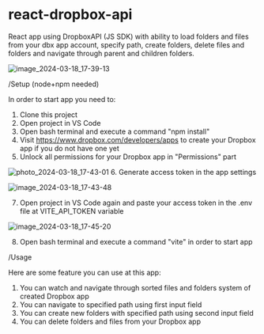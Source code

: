 # react-dropbox-api
React app using DropboxAPI (JS SDK) with ability to load folders and files from your dbx app account, specify path, create folders, delete files and folders and navigate through parent and children folders.

![image_2024-03-18_17-39-13](https://github.com/Tigrathaboi/react-dropbox-api/assets/47396710/45807559-8b0a-4c65-b038-189ac635c3a8)

/Setup (node+npm needed)

In order to start app you need to:
1. Clone this project
2. Open project in VS Code
3. Open bash terminal and execute a command "npm install"
4. Visit https://www.dropbox.com/developers/apps to create your Dropbox app if you do not have one yet
5. Unlock all permissions for your Dropbox app in "Permissions" part

![photo_2024-03-18_17-43-01](https://github.com/Tigrathaboi/react-dropbox-api/assets/47396710/7122028e-852a-43f9-8c68-64b34d1aa65e)
6. Generate access token in the app settings

![image_2024-03-18_17-43-48](https://github.com/Tigrathaboi/react-dropbox-api/assets/47396710/3e944875-7922-4d85-817d-f73bb6a1fa3c)

7. Open project in VS Code again and paste your access token in the .env file at VITE_API_TOKEN variable

![image_2024-03-18_17-45-20](https://github.com/Tigrathaboi/react-dropbox-api/assets/47396710/33b7907d-0580-4727-8ec4-7f514e955741)

8. Open bash terminal and execute a command "vite" in order to start app

/Usage

Here are some feature you can use at this app:
1. You can watch and navigate through sorted files and folders system of created Dropbox app
2. You can navigate to specified path using first input field
3. You can create new folders with specified path using second input field
4. You can delete folders and files from your Dropbox app
